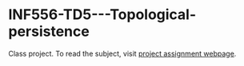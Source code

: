 # INF556-TD5---Topological-persistence

Class project. To read the subject, visit [project assignment webpage](http://www.enseignement.polytechnique.fr/informatique/INF556/TD5/index.html).
